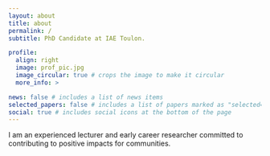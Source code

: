 ```yaml
---
layout: about
title: about
permalink: /
subtitle: PhD Candidate at IAE Toulon.

profile:
  align: right
  image: prof_pic.jpg
  image_circular: true # crops the image to make it circular
  more_info: >

news: false # includes a list of news items
selected_papers: false # includes a list of papers marked as "selected={true}"
social: true # includes social icons at the bottom of the page
---
```


I am an experienced lecturer and early career researcher committed to contributing to positive impacts for communities.
